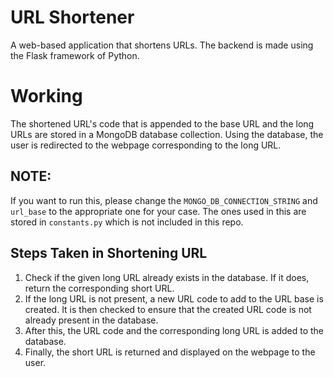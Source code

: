 # URL Shortener

A web-based application that shortens URLs. The backend is made using the Flask framework of Python.

# Working

The shortened URL's code that is appended to the base URL and the long URLs are stored in a MongoDB database collection. Using the database, the user is redirected to the webpage corresponding to the long URL.

## NOTE:

If you want to run this, please change the `MONGO_DB_CONNECTION_STRING` and `url_base` to the appropriate one for your case. The ones used in this are stored in `constants.py` which is not included in this repo.

## Steps Taken in Shortening URL

1. Check if the given long URL already exists in the database. If it does, return the corresponding short URL.
2. If the long URL is not present, a new URL code to add to the URL base is created. It is then checked to ensure that the created URL code is not already present in the database.
3. After this, the URL code and the corresponding long URL is added to the database.
4. Finally, the short URL is returned and displayed on the webpage to the user.

